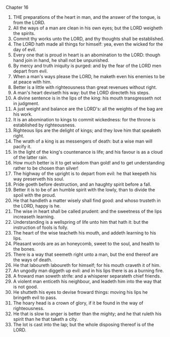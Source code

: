

Chapter 16

1. THE preparations of the heart in man, and the answer of the tongue, is from the LORD.
2. All the ways of a man are clean in his own eyes; but the LORD weigheth the spirits.
3. Commit thy works unto the LORD, and thy thoughts shall be established.
4. The LORD hath made all things for himself: yea, even the wicked for the day of evil.
5. Every one that is proud in heart is an abomination to the LORD: though hand join in hand, he shall not be unpunished.
6. By mercy and truth iniquity is purged: and by the fear of the LORD men depart from evil.
7. When a man's ways please the LORD, he maketh even his enemies to be at peace with him.
8. Better is a little with righteousness than great revenues without right.
9. A man's heart deviseth his way: but the LORD directeth his steps.
10. A divine sentence is in the lips of the king: his mouth transgresseth not in judgment.
11. A just weight and balance are the LORD's: all the weights of the bag are his work.
12. It is an abomination to kings to commit wickedness: for the throne is established by righteousness.
13. Righteous lips are the delight of kings; and they love him that speaketh right.
14. The wrath of a king is as messengers of death: but a wise man will pacify it.
15. In the light of the king's countenance is life; and his favour is as a cloud of the latter rain.
16. How much better is it to get wisdom than gold!  and to get understanding rather to be chosen than silver!
17. The highway of the upright is to depart from evil: he that keepeth his way preserveth his soul.
18. Pride goeth before destruction, and an haughty spirit before a fall.
19. Better it is to be of an humble spirit with the lowly, than to divide the spoil with the proud.
20. He that handleth a matter wisely shall find good: and whoso trusteth in the LORD, happy is he.
21. The wise in heart shall be called prudent: and the sweetness of the lips increaseth learning.
22. Understanding is a wellspring of life unto him that hath it: but the instruction of fools is folly.
23. The heart of the wise teacheth his mouth, and addeth learning to his lips.
24. Pleasant words are as an honeycomb, sweet to the soul, and health to the bones.
25. There is a way that seemeth right unto a man, but the end thereof are the ways of death.
26. He that laboureth laboureth for himself; for his mouth craveth it of him.
27. An ungodly man diggeth up evil: and in his lips there is as a burning fire.
28. A froward man soweth strife: and a whisperer separateth chief friends.
29. A violent man enticeth his neighbour, and leadeth him into the way that is not good.
30. He shutteth his eyes to devise froward things: moving his lips he bringeth evil to pass.
31. The hoary head is a crown of glory, if it be found in the way of righteousness.
32. He that is slow to anger is better than the mighty; and he that ruleth his spirit than he that taketh a city.
33. The lot is cast into the lap; but the whole disposing thereof is of the LORD.
